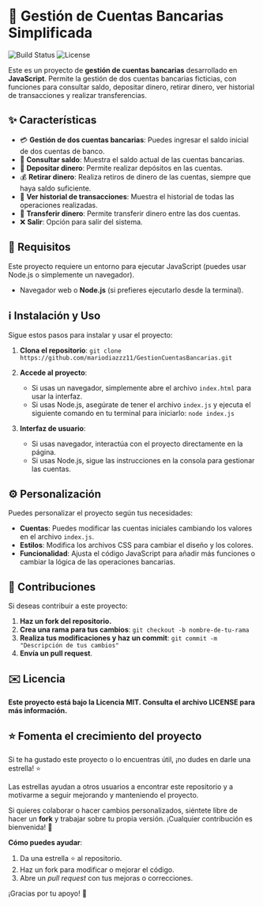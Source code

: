 # 🏦 Gestión de Cuentas Bancarias Simplificada

![Build Status](https://travis-ci.com/mariodiazzz11/GestionBanco.svg?branch=main)
![License](https://img.shields.io/badge/license-MIT-blue)

Este es un proyecto de **gestión de cuentas bancarias** desarrollado en **JavaScript**. Permite la gestión de dos cuentas bancarias ficticias, con funciones para consultar saldo, depositar dinero, retirar dinero, ver historial de transacciones y realizar transferencias.

## ✨ Características

- 💳 **Gestión de dos cuentas bancarias**: Puedes ingresar el saldo inicial de dos cuentas de banco.
- 🏦 **Consultar saldo**: Muestra el saldo actual de las cuentas bancarias.
- 💸 **Depositar dinero**: Permite realizar depósitos en las cuentas.
- 💰 **Retirar dinero**: Realiza retiros de dinero de las cuentas, siempre que haya saldo suficiente.
- 📜 **Ver historial de transacciones**: Muestra el historial de todas las operaciones realizadas.
- 🔄 **Transferir dinero**: Permite transferir dinero entre las dos cuentas.
- ❌ **Salir**: Opción para salir del sistema.

## 🔧 Requisitos

Este proyecto requiere un entorno para ejecutar JavaScript (puedes usar Node.js o simplemente un navegador).

- Navegador web o **Node.js** (si prefieres ejecutarlo desde la terminal).

## ℹ️ Instalación y Uso

Sigue estos pasos para instalar y usar el proyecto:

1. **Clona el repositorio**:
   `git clone https://github.com/mariodiazzz11/GestionCuentasBancarias.git`

2. **Accede al proyecto**:
   - Si usas un navegador, simplemente abre el archivo `index.html` para usar la interfaz.
   - Si usas Node.js, asegúrate de tener el archivo `index.js` y ejecuta el siguiente comando en tu terminal para iniciarlo:
     `node index.js`

3. **Interfaz de usuario**:
   - Si usas navegador, interactúa con el proyecto directamente en la página.
   - Si usas Node.js, sigue las instrucciones en la consola para gestionar las cuentas.

## ⚙️ Personalización

Puedes personalizar el proyecto según tus necesidades:

- **Cuentas**: Puedes modificar las cuentas iniciales cambiando los valores en el archivo `index.js`.
- **Estilos**: Modifica los archivos CSS para cambiar el diseño y los colores.
- **Funcionalidad**: Ajusta el código JavaScript para añadir más funciones o cambiar la lógica de las operaciones bancarias.

## 🚀 Contribuciones

Si deseas contribuir a este proyecto:

1. **Haz un fork del repositorio.**
2. **Crea una rama para tus cambios**:
   `git checkout -b nombre-de-tu-rama`
3. **Realiza tus modificaciones y haz un commit**:
   `git commit -m "Descripción de tus cambios"`
4. **Envía un pull request**.

## ✉️ Licencia

**Este proyecto está bajo la Licencia MIT. Consulta el archivo LICENSE para más información.**

## ⭐️ Fomenta el crecimiento del proyecto

Si te ha gustado este proyecto o lo encuentras útil, ¡no dudes en darle una estrella! ⭐️

Las estrellas ayudan a otros usuarios a encontrar este repositorio y a motivarme a seguir mejorando y manteniendo el proyecto.

Si quieres colaborar o hacer cambios personalizados, siéntete libre de hacer un **fork** y trabajar sobre tu propia versión. ¡Cualquier contribución es bienvenida! 🙌

**Cómo puedes ayudar**:
1. Da una estrella ⭐️ al repositorio.
2. Haz un fork para modificar o mejorar el código.
3. Abre un *pull request* con tus mejoras o correcciones.

¡Gracias por tu apoyo! 🙏
